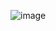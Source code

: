 ![image](https://user-images.githubusercontent.com/69143338/125251372-d9ed7100-e314-11eb-9f2f-6757a8613561.png)
